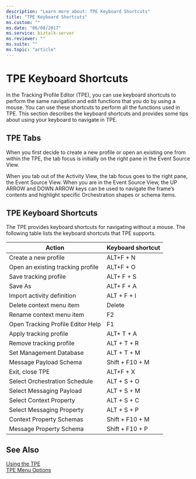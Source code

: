 ```yaml
---
description: "Learn more about: TPE Keyboard Shortcuts"
title: "TPE Keyboard Shortcuts"
ms.custom: ""
ms.date: "06/08/2017"
ms.service: biztalk-server
ms.reviewer: ""
ms.suite: ""
ms.topic: "article"
---
```

# TPE Keyboard Shortcuts
In the Tracking Profile Editor (TPE), you can use keyboard shortcuts to perform the same navigation and edit functions that you do by using a mouse. You can use these shortcuts to perform all the functions used in TPE. This section describes the keyboard shortcuts and provides some tips about using your keyboard to navigate in TPE.  
  
## TPE Tabs  
 When you first decide to create a new profile or open an existing one from within the TPE, the tab focus is initially on the right pane in the Event Source View.  
  
 When you tab out of the Activity View, the tab focus goes to the right pane, the Event Source View. When you are in the Event Source View, the UP ARROW and DOWN ARROW keys can be used to navigate the frame’s contents and highlight specific Orchestration shapes or schema items.  
  
## TPE Keyboard Shortcuts  
 The TPE provides keyboard shortcuts for navigating without a mouse. The following table lists the keyboard shortcuts that TPE supports.  
  
|Action|Keyboard shortcut|  
|------------|-----------------------|  
|Create a new profile|ALT+F + N|  
|Open an existing tracking profile|ALT+F + O|  
|Save tracking profile|ALT+ F + S|  
|Save As|ALT+ F + A|  
|Import activity definition|ALT + F + I|  
|Delete context menu item|Delete|  
|Rename context menu item|F2|  
|Open Tracking Profile Editor Help|F1|  
|Apply tracking profile|ALT+ T + A|  
|Remove tracking profile|ALT + T + R|  
|Set Management Database|ALT + T + M|  
|Message Payload Schema|Shift + F10 + M|  
|Exit, close TPE|ALT+F + X|  
|Select Orchestration Schedule|ALT + S + O|  
|Select Messaging Payload|ALT + S + M|  
|Select Context Property|ALT + S + C|  
|Select Messaging Property|ALT + S + P|  
|Context Property Schemas|Shift + F10 + M|  
|Message Property Schema|Shift + F10 + P|  
  
## See Also  
 [Using the TPE](../core/using-the-tpe.md)   
 [TPE Menu Options](../core/tpe-menu-options.md)
